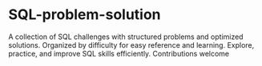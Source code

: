# SQL-problem-solution
A collection of SQL challenges with structured problems and optimized solutions. Organized by difficulty for easy reference and learning. Explore, practice, and improve SQL skills efficiently. Contributions welcome
